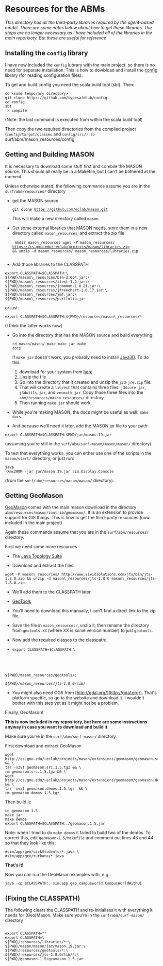 # Resources for the ABMs

_This directory has all the third-party libraries required by the agent-based model. There are some notes below about how to get these libraries. The steps are no longer necessary as I have included all of the libraries in the main reporisoty. But these are useful for reference_


## Installing the `config` library

I have now included the `config` lubrary with the main project, so there is no need for separate installation. This is how to dowbload and install the [config](https://github.com/typesafehub/config) library (for reading configuration files).

To get and build config you need the scala build tool (sbt). Then:

```
cd <some temporary directory>
git clone https://github.com/typesafehub/config
cd config
sbt
 > compile
```

(Note: the last command is executed from within the scala build tool)

Then copy the two required directories from the compiled project (`config/target/classes` and `config/src/) to `surf/abm/mason\_resources/config`

## Getting and Building MASON


It is necessary to download some stuff first and combile the MASON source. This should all really be in a Makefile, but I can't be bothered at the moment.

Unless otherwise stated, the following commands assume you are in the <code>surf/abm/resources/</code> directory

 - get the MASON source <pre><code>git clone https://github.com/eclab/mason.git</code></pre> This will make a new directory called <code>mason</code>.
 
 - Get some external libraries that MASON needs, store them in a new directory called <code>mason\_resources</code>, and extract the zip file  <pre>
<code>mkdir mason\_resources
wget -P mason\_resources/ https://cs.gmu.edu/~eclab/projects/mason/libraries.zip && unzip -d mason\_resources/ mason\_resources/libraries.zip </code>
</pre> 

 - Add those libraries to the CLASSPATH
<pre><code>export CLASSPATH=$CLASSPATH:\
${PWD}/mason\_resources/bsh-2.0b4.jar:\
${PWD}/mason\_resources/itext-1.2.jar:\
${PWD}/mason\_resources/jcommon-1.0.21.jar:\
${PWD}/mason\_resources/jfreechart-1.0.17.jar:\
${PWD}/mason\_resources/jmf.jar:\
${PWD}/mason\_resources/portfolio.jar</code></pre> 
or just:
<pre><code>export CLASSPATH=$CLASSPATH:${PWD}/resources/mason\_resources/*</code></pre>
(I think the latter works now)


 - Go into the directory that has the MASON source and build everything <pre><code>cd mason/mason/
make 
make jar
make docs</code></pre>
If <code>make jar</code> doesn't work, you probably need to install [Java3D](https://java3d.java.net/binary-builds.html). To do this: 

   1. download for your system from [here](https://java3d.java.net/binary-builds.html)
   2. Unzip the file
   3. Go into the directory that it created and unzip the <code>j3d-jre.zip</code> file.
   4. That will create a <code>lib/ext</code> that contains three files: <code>j3dcore.jar</code>, <code>j3dutils.jar</code>, and <code>vecmath.jar</code>. Copy those three files into the <code>abm/resources/mason\_resources/</code> directory.
   5. Then running <code>make jar</code> should work

 - While you're making MASON, the docs might be useful as well: <code>make docs</code>

 - And because we'll need it later, add the MASON jar file to your path:
<pre><code>export CLASSPATH=$CLASSPATH:$PWD/jar/mason.19.jar</code></pre>
(assuming you're still in the <code>surf/abm/surf-mason/mason/mason/</code> directory).

To test that everything works, you can either use one of the scripts in the <code>mason/start/</code> directory, or just run: <pre><code>java -Xmx200M -jar jar/mason.19.jar sim.display.Console</code></pre> (from the <code>surf/abm/resources/mason/mason/</code> directory).

## Getting GeoMason

[GeoMason](http://cs.gmu.edu/~eclab/projects/mason/extensions/geomason/)  comes with the main mason download in the directory `abm/resources/mason/contrib/geomason/`. It is an extension to provide support for GIS things. This is how to get the third-party resources (now included in the main project)

Again these commands assume that you are in the <code>surf/abm/resources/</code> directory.

First we need some more resources

 - The [Java Topology Suite](http://www.vividsolutions.com/jts/JTSHome.htm) 

  - Download and extract the files:
<pre><code>wget -P mason\_resources/ http://www.vividsolutions.com/jts/bin/jts-1.8.0.zip && unzip -d mason\_resources/jts-1.8.0 mason\_resources/jts-1.8.0.zip </code></pre>

  - We'll add them to the CLASSPATH later.

 - [GeoTools](https://sourceforge.net/projects/geotools/)

  - You'll need to download this manually, I can't find a direct link to the zip file.
  - Save the file in <code>mason\_resources/</code>, unzip it, then rename the directory from <code>geotools-XX</code> (where XX is some version number) to just <code>geotools</code>.

  - Now add the required classes to the classpath:
   - <pre><code>export CLASSPATH=$CLASSPATH:\
${PWD}/mason\_resources/geotools/*:\
${PWD}/mason\_resources/jts-1.8.0/lib/*</code></pre>

 - You might also need OGR from [http://gdal.org/](http://gdal.org/). That's platform specific, so go to the website and download it. I wouldn't bother with this step yet as it might not be a problem.

Finally, GeoMason!

**This is now included in my repository, but here are some instructions anyway in case you want to download and build it.**

Make sure you're in the <code>surf/abm/surf-mason/</code> directory. 

First download and extract GeoMason
<pre><code>wget http://cs.gmu.edu/~eclab/projects/mason/extensions/geomason/geomason.src.1.5.tgz && \
tar -xzvf geomason.src.1.5.tgz && \
rm geomason.src.1.5.tgz && \
wget http://cs.gmu.edu/~eclab/projects/mason/extensions/geomason/geomason.demos.1.5.tgz && \
tar -xvzf geomason.demos.1.5.tgz  && \
rm geomason.demos.1.5.tgz
</code></pre>

Then build it:

<pre><code>cd geomason-1.5
make jar
make demos
export CLASSPATH=$CLASSPATH:./geomason.1.5.jar
</code></pre>


Note: when I tried to do <code>make demos</code> it failed to build two of the demos. To correct this, edit <code>geomason-1.5/Makefile</code> and comment out lines 43 and 44 so that they look like this:

<pre><code>#sim/app/geo/sickStudents/*.java \
#sim/app/geo/turkana/*.java</code></pre>

**That's it!**

Now you can run the GeoMason examples with, e.g.:

<pre><code>java -cp $CLASSPATH:. sim.app.geo.campusworld.CampusWorldWithUI</code></pre>




## (Fixing the CLASSPATH)

The following clears the CLASSPATH and re-initialises it with everything it needs for (Geo)Mason. Make sure you're in the <code>surf/abm/surf-mason/</code> directory

<pre><code>
export CLASSPATH=""
export CLASSPATH=\
${PWD}/resources/libraries/*:\
${PWD}/mason/mason/jar/mason.19.jar:\
${PWD}/resources/geotools/*:\
${PWD}/resources/jts-1.8.0/lib/*:\
${PWD}/geomason-1.5/geomason.1.5.jar

</code></pre>
  

 

